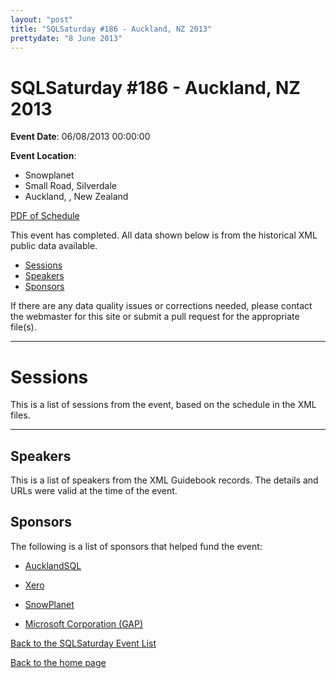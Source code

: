 ```yaml
---
layout: "post" 
title: "SQLSaturday #186 - Auckland, NZ 2013" 
prettydate: "8 June 2013" 
---
```

# SQLSaturday #186 - Auckland, NZ 2013
 
**Event Date**: 06/08/2013 00:00:00
 
**Event Location**:
- Snowplanet
- Small Road, Silverdale
- Auckland, , New Zealand
 
<a href="/assets/pdf/0186.pdf">PDF of Schedule</a>
 
This event has completed. All data shown below is from the historical XML public data available.
<ul>
   <li><a href="#sessions">Sessions</a></li>
   <li><a href="#speakers">Speakers</a></li>
   <li><a href="#sponsors">Sponsors</a></li>
</ul>
 
 
If there are any data quality issues or corrections needed, please contact the webmaster for this site or submit a pull request for the appropriate file(s). 
 
----------------------------------------------------------------------------------- 
 
# <a name="sessions"></a>Sessions
This is a list of sessions from the event, based on the schedule in the XML files.
 
----------------------------------------------------------------------------------- 
## <a name="#speakers"></a>Speakers
This is a list of speakers from the XML Guidebook records. The details and URLs were valid at the time of the event.
 
 
 
 
## <a name="sponsors"></a>Sponsors
The following is a list of sponsors that helped fund the event:
 
- [AucklandSQL](http://aucklandsql.com)
 
- [Xero](http://www.xero.com/careers/?utm_source=sqlsaturday.com/186/utm_medium=Webutm_campaign=Recruitment)
 
- [SnowPlanet](http://snowplanet.co.nz/)
 
- [Microsoft Corporation (GAP)](http://www.microsoft.com/en-us/server-cloud/products/sql-server/)
 
[Back to the SQLSaturday Event List](/past)
 
[Back to the home page](/index)
 
